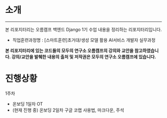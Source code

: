 # 소개
---
본 리포지터리는 오름캠프 백엔드 Django 1기 수업 내용을 정리하는 리포지터리입니다.
- 직업훈련과정명 : [스마트훈련]초거대/생성 모델 활용 AI서비스 개발자 실무과정

**본 리포지터리에 있는 코드들의 모두의 연구소 오름캠프의 강의와 교안을 참고하였습니다. 강의/교안을 발췌한 내용의 출처 및 저작권은 모두의 연구소 오름캠프에 있습니다.**


# 진행상황

1주차
- 온보딩 1일차 OT
- (현재 진행 중) 온보딩 2일차 구글 코랩 사용법, 마크다운, 주석
